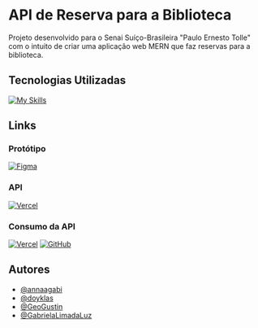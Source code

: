 # API de Reserva para a Biblioteca

Projeto desenvolvido para o Senai Suíço-Brasileira "Paulo Ernesto Tolle" com o intuito de criar uma aplicação web MERN que faz reservas para a biblioteca.

## Tecnologias Utilizadas
[![My Skills](https://skillicons.dev/icons?i=javascript,html,css)](https://skillicons.dev)

## Links

### Protótipo
[![Figma](https://skillicons.dev/icons?i=figma)](https://www.figma.com/file/3jh2fMHtKNBtCpr4gr897S/Site-INDMO%2F-PWFE---Escola?type=design&mode=design&t=PsxNFZHqVIRq4pqH-1)

### API
[![Vercel](https://skillicons.dev/icons?i=vercel)](https://escola-hepteto.vercel.app/)

### Consumo da API
[![Vercel](https://skillicons.dev/icons?i=vercel)](https://escola-hepteto.vercel.app/) [![GitHub](https://skillicons.dev/icons?i=github)](https://github.com/annaagabi/reserva-biblioteca/)

## Autores

- [@annaagabi](https://www.github.com/annaagabi)
- [@doyklas](https://github.com/doyklas​)
- [@GeoGustin](https://www.github.com/GeoGustin)
- [@GabrielaLimadaLuz](https://github.com/GabrielaLimadaLuz​)